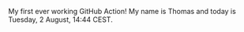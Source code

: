 My first ever working GitHub Action!
My name is Thomas and today is Tuesday, 2 August, 14:44 CEST. 
